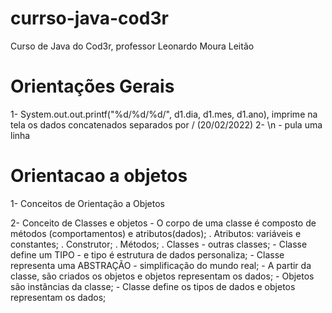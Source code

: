 # currso-java-cod3r
Curso de Java do Cod3r, professor Leonardo Moura Leitão

# Orientações Gerais
1- System.out.out.printf("%d/%d/%d/", d1.dia, d1.mes, d1.ano), imprime na tela os dados concatenados separados por / (20/02/2022)
2- \n - pula uma linha

# Orientacao a objetos
1- Conceitos de Orientação a Objetos

2- Conceito de Classes e objetos
    - O corpo de uma classe é composto de métodos (comportamentos) e atributos(dados);
        . Atributos: variáveis e constantes;
        . Construtor;
        . Métodos;
        . Classes - outras classes;
    - Classe define um TIPO - e tipo é estrutura de dados personaliza;
    - Classe representa uma ABSTRAÇÃO - simplificação do mundo real;
    - A partir da classe, são criados os objetos e objetos representam os dados;
    - Objetos são instâncias da classe;
    - Classe define os tipos de dados e objetos representam os dados;
    